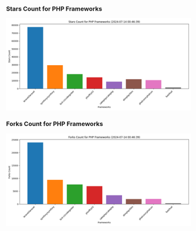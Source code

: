 ### Stars Count for PHP Frameworks

![Stars Chart](./archive/charts/20240714004639_stars_count.png)

### Forks Count for PHP Frameworks

![Forks Chart](./archive/charts/20240714004639_forks_count.png)

